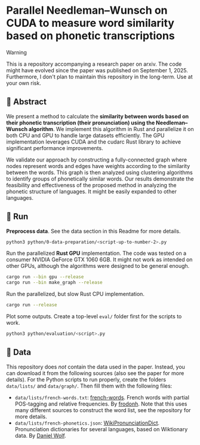# Parallel Needleman–Wunsch on CUDA to measure word similarity based on phonetic transcriptions

> [!warning]
> This is a repository accompanying a research paper on arxiv. The code might have evolved since the paper was published on September 1, 2025. Furthermore, I don't plan to maintain this repository in the long-term. Use at your own risk.


## 📜 Abstract

We present a method to calculate the **similarity between words based on their phonetic transcription (their pronunciation) using the Needleman–Wunsch algorithm**. We implement this algorithm in Rust and parallelize it on both CPU and GPU to handle large datasets efficiently. The GPU implementation leverages CUDA and the cudarc Rust library to achieve significant performance improvements.

We validate our approach by constructing a fully-connected graph where nodes represent words and edges have weights according to the similarity between the words. This graph is then analyzed using clustering algorithms to identify groups of phonetically similar words. Our results demonstrate the feasibility and effectiveness of the proposed method in analyzing the phonetic structure of languages. It might be easily expanded to other languages.


## 🎈 Run

**Preprocess data**. See the data section in this Readme for more details.

```bash
python3 python/0-data-preparation/<script-up-to-number-2>.py
```

Run the parallelized **Rust GPU** implementation. The code was tested on a consumer NVIDIA GeForce GTX 1060 6GB. It might not work as intended on other GPUs, although the algorithms were designed to be general enough.

```bash
cargo run --bin gpu --release
cargo run --bin make_graph --release
```

Run the parallelized, but slow Rust CPU implementation.

```bash
cargo run --release
```

Plot some outputs. Create a top-level `eval/` folder first for the scripts to work.

```bash
python3 python/evaluation/<script>.py
```


## 💾 Data

This repository does _not_ contain the data used in the paper. Instead, you can download it from the following sources (also see the paper for more details). For the Python scripts to run properly, create the folders `data/lists/` and `data/graph/`. Then fill them with the following files:

- `data/lists/french-words.txt`: [french-words](https://github.com/frodonh/french-words). French words with partial POS-tagging and relative frequencies. By [frodonh](https://github.com/frodonh). Note that this uses many different sources to construct the word list, see the repository for more details.
- `data/lists/french-phonetics.json`: [WikiPronunciationDict](https://github.com/DanielSWolf/wiki-pronunciation-dict/tree/main/dictionaries). Pronunciation dictionaries for several languages, based on Wiktionary data. By [Daniel Wolf](https://github.com/DanielSWolf).
